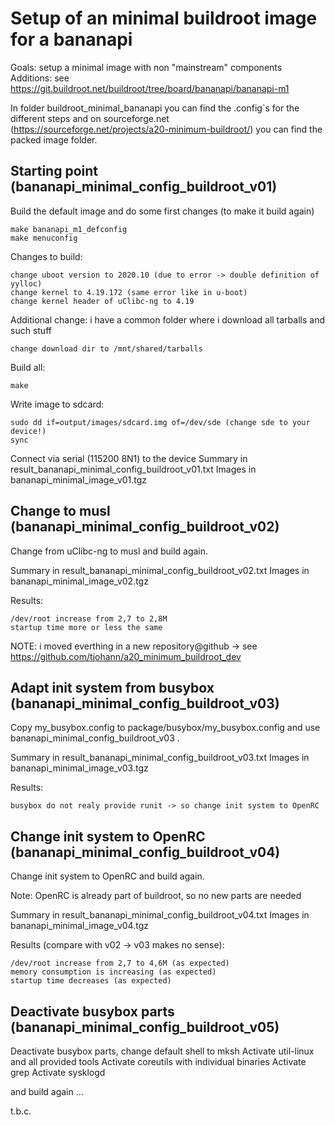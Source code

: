 Setup of an minimal buildroot image for a bananapi
==================================================

Goals: setup a minimal image with non "mainstream" components
Additions: see https://git.buildroot.net/buildroot/tree/board/bananapi/bananapi-m1

In folder buildroot_minimal_bananapi you can find the .config`s for the different steps and on sourceforge.net (https://sourceforge.net/projects/a20-minimum-buildroot/) you can find the packed image folder.


Starting point (bananapi_minimal_config_buildroot_v01)
------------------------------------------------------

Build the default image and do some first changes (to make it build again)

	make bananapi_m1_defconfig
	make menuconfig

Changes to build:

	change uboot version to 2020.10 (due to error -> double definition of yylloc)
	change kernel to 4.19.172 (same error like in u-boot)
	change kernel header of uClibc-ng to 4.19

Additional change: i have a common folder where i download all tarballs and such stuff

	change download dir to /mnt/shared/tarballs

Build all:

	make

Write image to sdcard:

	sudo dd if=output/images/sdcard.img of=/dev/sde (change sde to your device!)
	sync

Connect via serial (115200 8N1) to the device
Summary in result_bananapi_minimal_config_buildroot_v01.txt
Images in bananapi_minimal_image_v01.tgz


Change to musl (bananapi_minimal_config_buildroot_v02)
------------------------------------------------------

Change from uClibc-ng to musl and build again.

Summary in result_bananapi_minimal_config_buildroot_v02.txt
Images in bananapi_minimal_image_v02.tgz

Results:

	/dev/root increase from 2,7 to 2,8M
	startup time more or less the same

NOTE: i moved everthing in a new repository@github -> see https://github.com/tjohann/a20_minimum_buildroot_dev


Adapt init system from busybox (bananapi_minimal_config_buildroot_v03)
----------------------------------------------------------------------

Copy my_busybox.config to package/busybox/my_busybox.config and use bananapi_minimal_config_buildroot_v03 .

Summary in result_bananapi_minimal_config_buildroot_v03.txt
Images in bananapi_minimal_image_v03.tgz

Results:

	busybox do not realy provide runit -> so change init system to OpenRC


Change init system to OpenRC (bananapi_minimal_config_buildroot_v04)
--------------------------------------------------------------------

Change init system to OpenRC and build again.

Note: OpenRC is already part of buildroot, so no new parts are needed

Summary in result_bananapi_minimal_config_buildroot_v04.txt
Images in bananapi_minimal_image_v04.tgz

Results (compare with v02 -> v03 makes no sense):

	/dev/root increase from 2,7 to 4,6M (as expected)
	memory consumption is increasing (as expected)
	startup time decreases (as expected)


Deactivate busybox parts (bananapi_minimal_config_buildroot_v05)
----------------------------------------------------------------

Deactivate busybox parts, change default shell to mksh
Activate util-linux and all provided tools
Activate coreutils with individual binaries
Activate grep
Activate sysklogd

and build again ...

t.b.c.
